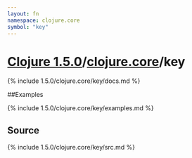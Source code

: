 ```yaml
---
layout: fn
namespace: clojure.core
symbol: "key"
---
```


# [Clojure 1.5.0](../../)/[clojure.core](../)/key

{% include 1.5.0/clojure.core/key/docs.md %}

##Examples

{% include 1.5.0/clojure.core/key/examples.md %}
## Source
{% include 1.5.0/clojure.core/key/src.md %}

